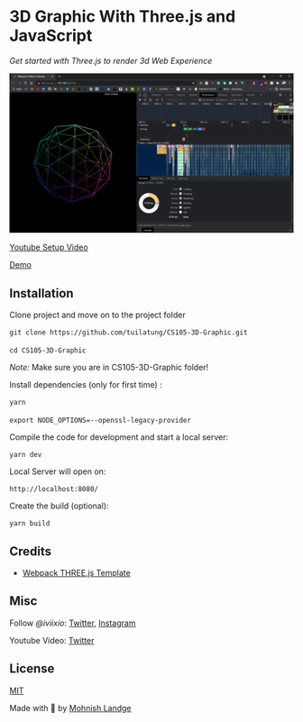 # 3D Graphic With Three.js and JavaScript

*Get started with Three.js to render 3d Web Experience*

![Image Title](https://github.com/mohnishlandge/webgl-assets/blob/main/Screenshot%20(159).png)

[Youtube Setup Video](https://youtu.be/MmjZG-UX30g)

[Demo](https://threejs-template.netlify.app/)


## Installation
Clone project and move on to the project folder
```
git clone https://github.com/tuilatung/CS105-3D-Graphic.git

cd CS105-3D-Graphic
```

*Note:* Make sure you are in CS105-3D-Graphic folder!

Install dependencies (only for first time) :

```
yarn

export NODE_OPTIONS=--openssl-legacy-provider
```

Compile the code for development and start a local server:

```
yarn dev
```

Local Server will open on:

```
http://localhost:8080/
```

Create the build (optional):

```
yarn build
```

## Credits

- [Webpack THREE.js Template](https://github.com/brunosimon/webpack-three-js-template)

## Misc

Follow *@iviixio*: [Twitter](https://twitter.com/iviixio), [Instagram](https://www.instagram.com/iviixio/)

Youtube Video: [Twitter](https://youtu.be/MmjZG-UX30g)

## License
[MIT](LICENSE)

Made with :blue_heart: by [Mohnish Landge](http://mohnishlandge.me)
